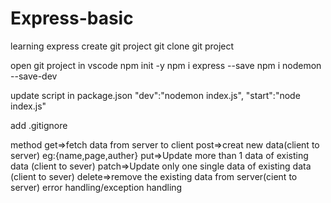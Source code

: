 # Express-basic
learning express
create git project
git clone git project

open git project in vscode
npm init -y
npm i express --save
npm i nodemon --save-dev

update script in package.json
"dev":"nodemon index.js",
"start":"node index.js"

add .gitignore

method
get=>fetch data from server to client
post=>creat new data(client to server) eg:{name,page,auther}
put=>Update more than 1 data of  existing data (client to sever)
patch=>Update only one   single data of  existing data (client to sever)
delete=>remove the existing data from server(cient to server)
error handling/exception handling